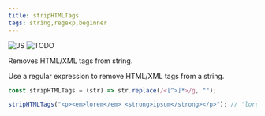 ```yaml
---
title: stripHTMLTags
tags: string,regexp,beginner
---
```


![JS](https://img.shields.io/badge/supports-javascript-yellow.svg?style=flat-square)
![TODO](https://img.shields.io/badge///TODO-blue.svg?style=flat-square)

Removes HTML/XML tags from string.

Use a regular expression to remove HTML/XML tags from a string.

```js
const stripHTMLTags = (str) => str.replace(/<[^>]*>/g, "");
```

```js
stripHTMLTags("<p><em>lorem</em> <strong>ipsum</strong></p>"); // 'lorem ipsum'
```
